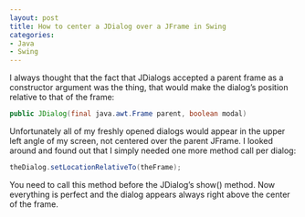 ```yaml
---
layout: post
title: How to center a JDialog over a JFrame in Swing
categories:
- Java
- Swing
---
```


I always thought that the fact that JDialogs accepted a parent frame
as a constructor argument was the thing, that would make the dialog’s
position relative to that of the frame:

``` java
public JDialog(final java.awt.Frame parent, boolean modal)
```

Unfortunately all of my freshly opened dialogs would appear in the
upper left angle of my screen, not centered over the parent JFrame. I
looked around and found out that I simply needed one more method call
per dialog:

``` java
theDialog.setLocationRelativeTo(theFrame);
```

You need to call this method before the JDialog’s show() method. Now
everything is perfect and the dialog appears always right above the
center of the frame.
